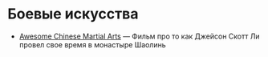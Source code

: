  Боевые искусства
 ================
 * [Awesome Chinese Martial Arts](https://www.youtube.com/watch?v=TEQnTv31SYo) — Фильм про то как Джейсон Скотт Ли провел свое время в монастыре Шаолинь
